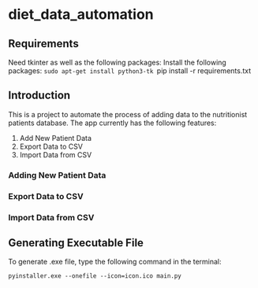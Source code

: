 # diet_data_automation

## Requirements

Need tkinter as well as the following packages:
Install the following packages:
`sudo apt-get install python3-tk
`pip install -r requirements.txt

## Introduction

This is a project to automate the process of adding data to the nutritionist patients database.
The app currently has the following features:

1. Add New Patient Data
2. Export Data to CSV
3. Import Data from CSV

### Adding New Patient Data

### Export Data to CSV

### Import Data from CSV

## Generating Executable File

To generate .exe file, type the following command in the terminal:

`pyinstaller.exe --onefile --icon=icon.ico main.py`
